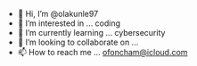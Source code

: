 - 👋 Hi, I’m @olakunle97
- 👀 I’m interested in ... coding
- 🌱 I’m currently learning ... cybersecurity
- 💞️ I’m looking to collaborate on ...
- 📫 How to reach me ... ofoncham@icloud.com

<!---
olakunle97/olakunle97 is a ✨ special ✨ repository because its `README.md` (this file) appears on your GitHub profile.
You can click the Preview link to take a look at your changes.
--->
